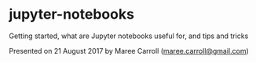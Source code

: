 # jupyter-notebooks
Getting started, what are Jupyter notebooks useful for, and tips and tricks

Presented on 21 August 2017 by Maree Carroll (maree.carroll@gmail.com)
